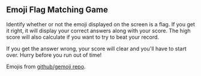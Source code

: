 ## Emoji Flag Matching Game

Identify whether or not the emoji displayed on the screen is a flag. If you get it right, it will display your correct answers along with your score. The high score will also calculate if you want to try to beat your record. 

If you get the answer wrong, your score will clear and you'll have to start over. Hurry before you run out of time!

Emojis from [github/gemoji repo](https://github.com/github/gemoji).